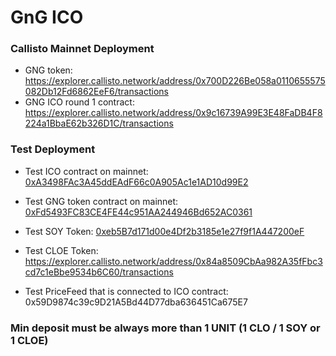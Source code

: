 # GnG ICO


### Callisto Mainnet Deployment

- GNG token: https://explorer.callisto.network/address/0x700D226Be058a0110655575082Db12Fd6862EeF6/transactions
- GNG ICO round 1 contract: https://explorer.callisto.network/address/0x9c16739A99E3E48FaDB4F8224a1BbaE62b326D1C/transactions


### Test Deployment

- Test ICO contract on mainnet: [0xA3498FAc3A45ddEAdF66c0A905Ac1e1AD10d99E2](https://explorer.callisto.network/address/0xA3498FAc3A45ddEAdF66c0A905Ac1e1AD10d99E2/transactions)

- Test GNG token contract on mainnet: [0xFd5493FC83CE4FE44c951AA244946Bd652AC0361](https://explorer.callisto.network/address/0xFd5493FC83CE4FE44c951AA244946Bd652AC0361/transactions)

- Test SOY Token: [0xeb5B7d171d00e4Df2b3185e1e27f9f1A447200eF](https://explorer.callisto.network/address/0xeb5B7d171d00e4Df2b3185e1e27f9f1A447200eF/transactions)

- Test CLOE Token: https://explorer.callisto.network/address/0x84a8509CbAa982A35fFbc3cd7c1eBbe9534b6C60/transactions

- Test PriceFeed that is connected to ICO contract: 0x59D9874c39c9D21A5Bd44D77dba636451Ca675E7

### Min deposit must be always more than 1 UNIT (1 CLO / 1 SOY or 1 CLOE)
